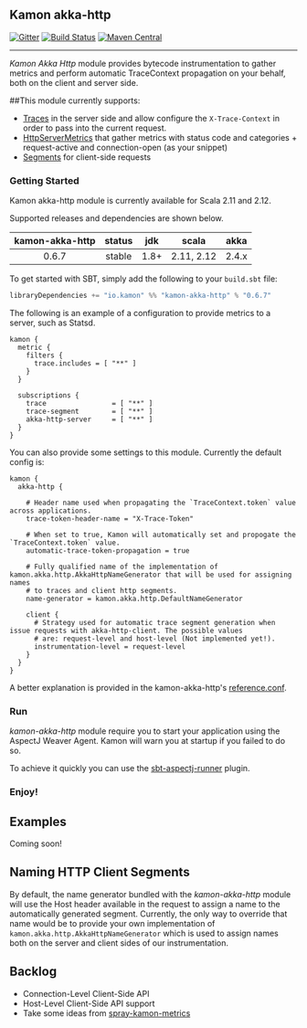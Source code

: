 Kamon akka-http
--------------------
[![Gitter](https://badges.gitter.im/Join%20Chat.svg)](https://gitter.im/kamon-io/Kamon?utm_source=badge&utm_medium=badge&utm_campaign=pr-badge&utm_content=badge)
[![Build Status](https://api.travis-ci.org/kamon-io/kamon-akka-http.png)](https://travis-ci.org/kamon-io/kamon-akka-http/builds)
[![Maven Central](https://maven-badges.herokuapp.com/maven-central/io.kamon/kamon-akka-http_2.12/badge.svg)](https://maven-badges.herokuapp.com/maven-central/io.kamon/kamon-akka-http_2.12)

--------------------

*Kamon Akka Http* module provides bytecode instrumentation to gather metrics and perform automatic TraceContext propagation on your behalf, both on the client and server side.

##This module currently supports:
* [Traces] in the server side and allow configure the ```X-Trace-Context``` in order to pass into the current request.
* [HttpServerMetrics] that gather metrics with status code and categories + request-active and connection-open (as your snippet)
* [Segments] for client-side requests

### Getting Started

Kamon akka-http module is currently available for Scala 2.11 and 2.12.

Supported releases and dependencies are shown below.

| kamon-akka-http  | status | jdk  | scala            | akka   |
|:------:|:------:|:----:|------------------|:------:|
|  0.6.7 | stable | 1.8+ |  2.11, 2.12  | 2.4.x |

To get started with SBT, simply add the following to your `build.sbt`
file:

```scala
libraryDependencies += "io.kamon" %% "kamon-akka-http" % "0.6.7"
```

The following is an example of a configuration to provide metrics to a server, such as Statsd.

```
kamon {
  metric {
    filters {
      trace.includes = [ "**" ]
    }
  }

  subscriptions {
    trace                = [ "**" ]
    trace-segment        = [ "**" ]
    akka-http-server     = [ "**" ]
  }
}
```

You can also provide some settings to this module. Currently the default config is:

```
kamon {
  akka-http {

    # Header name used when propagating the `TraceContext.token` value across applications.
    trace-token-header-name = "X-Trace-Token"

    # When set to true, Kamon will automatically set and propogate the `TraceContext.token` value.
    automatic-trace-token-propagation = true

    # Fully qualified name of the implementation of kamon.akka.http.AkkaHttpNameGenerator that will be used for assigning names
    # to traces and client http segments.
    name-generator = kamon.akka.http.DefaultNameGenerator

    client {
      # Strategy used for automatic trace segment generation when issue requests with akka-http-client. The possible values
      # are: request-level and host-level (Not implemented yet!).
      instrumentation-level = request-level
    }
  }
}
```

A better explanation is provided in the kamon-akka-http's [reference.conf].

### Run

*kamon-akka-http* module require you to start your application using the AspectJ Weaver Agent. Kamon will warn you at startup if you failed to do so.

To achieve it quickly you can use the [sbt-aspectj-runner] plugin.

### Enjoy!

## Examples

Coming soon!

## Naming HTTP Client Segments
By default, the name generator bundled with the *kamon-akka-http* module will use the Host header available in the request to assign a name to the automatically generated segment. Currently, the only way to override that name would be to provide your own implementation of `kamon.akka.http.AkkaHttpNameGenerator` which is used to assign names both on the server and client sides of our instrumentation.

## Backlog
* Connection-Level Client-Side API
* Host-Level Client-Side API support
* Take some ideas from [spray-kamon-metrics]

[spray-kamon-metrics]: http://engineering.monsanto.com/2015/09/24/better-spray-metrics-with-kamon/
[Traces]: https://github.com/kamon-io/kamon-akka-http/blob/master/src/main/scala/kamon/akka/http/instrumentation/FlowWrapper.scala#L36-L49
[HttpServerMetrics]:https://github.com/kamon-io/Kamon/blob/master/kamon-core/src/main/scala/kamon/util/http/HttpServerMetrics.scala#L27
[Segments]:https://github.com/kamon-io/kamon-akka-http/blob/master/src/main/scala/kamon/akka/http/instrumentation/ClientRequestInstrumentation.scala#L32-L45
[sbt-aspectj-runner]: https://github.com/kamon-io/sbt-aspectj-runner
[reference.conf]: https://github.com/kamon-io/kamon-akka-http/blob/master/src/main/resources/reference.conf
